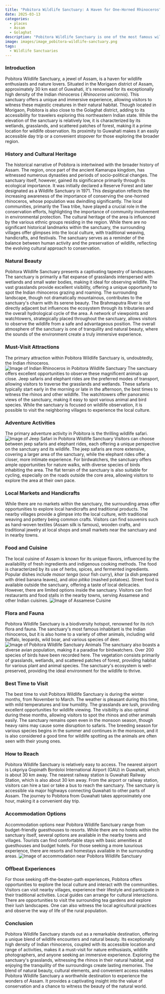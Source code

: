 ```yaml
---
title: "Pobitora Wildlife Sanctuary: A Haven for One-Horned Rhinoceros"
date: 2025-03-13
categories:
  - places
  - Assam
  - Golaghat
description: "Pobitora Wildlife Sanctuary is one of the most famous wildlife sanctuaries in Assam, known for its population of the endangered Indian one-horned rhinoceros. Established in 1976, this sanctuary covers an area of 83 square kilometers and is situated in the Golaghat district. The sanctuary is part of the greater Kaziranga-Pobitora Wildlife Sanctuary complex, which also includes the neighboring Kaziranga National Park. Pobitora offers a unique opportunity to see rhinos in their natural habitat, along with other wildlife such as wild elephants, gaurs, sambar deer, and numerous bird species."
image: images/image_pobitora-wildlife-sanctuary.png
tags: 
  - Wildlife Sanctuaries
---
```



### **Introduction**

Pobitora Wildlife Sanctuary, a jewel of Assam, is a haven for wildlife enthusiasts and nature lovers. Situated in the Morigaon district of Assam, approximately 30 km east of Guwahati, it's renowned for its exceptionally high density of the Indian rhinoceros ( *Rhinoceros unicornis*). This sanctuary offers a unique and immersive experience, allowing visitors to witness these majestic creatures in their natural habitat. Though located in Morigaon, Pobitora is also close to the Golaghat district, adding to its accessibility for travelers exploring this northeastern Indian state. While the elevation of the sanctuary is relatively low, it is characterized by its wetlands, grasslands, and scattered patches of forest, making it a prime location for wildlife observation. Its proximity to Guwahati makes it an easily accessible day trip or a convenient stopover for those exploring the broader region.

### **History and Cultural Heritage**

The historical narrative of Pobitora is intertwined with the broader history of Assam. The region, once part of the ancient Kamarupa kingdom, has witnessed numerous dynasties and periods of socio-political changes. The sanctuary itself, however, gained its significance primarily through its ecological importance. It was initially declared a Reserve Forest and later designated as a Wildlife Sanctuary in 1971. This designation reflects the increasing awareness of the importance of conserving the one-horned rhinoceros, whose population was dwindling significantly. The local communities, primarily the Tiwa tribe, have played a crucial role in the conservation efforts, highlighting the importance of community involvement in environmental protection. The cultural heritage of the area is influenced by the various ethnic groups residing in the region. While there are no significant historical landmarks within the sanctuary, the surrounding villages offer glimpses into the local culture, with traditional weaving, handicrafts, and festivals. The sanctuary serves as a reminder of the balance between human activity and the preservation of wildlife, reflecting the evolving cultural approach to conservation.

###  **Natural Beauty**

Pobitora Wildlife Sanctuary presents a captivating tapestry of landscapes. The sanctuary is primarily a flat expanse of grasslands interspersed with wetlands and small water bodies, making it ideal for observing wildlife. The vast grasslands provide excellent visibility, offering a unique opportunity to spot the Indian rhinoceros grazing and roaming. The surrounding landscape, though not dramatically mountainous, contributes to the sanctuary's charm with its serene beauty. The Brahmaputra River is not directly adjacent but influences the ecosystem through its tributaries and the overall hydrological cycle of the area. A network of viewpoints and watchtowers, strategically placed throughout the sanctuary, allows visitors to observe the wildlife from a safe and advantageous position. The overall atmosphere of the sanctuary is one of tranquility and natural beauty, where the sounds of the environment create a truly immersive experience.

### **Must-Visit Attractions**

The primary attraction within Pobitora Wildlife Sanctuary is, undoubtedly, the Indian rhinoceros. <img src="placeholder_rhinoceros.jpg" alt="Image of Indian Rhinoceros in Pobitora Wildlife Sanctuary"> The sanctuary offers excellent opportunities to observe these magnificent animals up close. Jeep safaris and elephant rides are the preferred modes of transport, allowing visitors to traverse the grasslands and wetlands. These safaris typically start early in the morning or late in the afternoon, the best times to witness the rhinos and other wildlife. The watchtowers offer panoramic views of the sanctuary, making it easy to spot various animal and bird species. While the sanctuary is focused on wildlife observation, it is possible to visit the neighboring villages to experience the local culture.

### **Adventure Activities**

The primary adventure activity in Pobitora is the thrilling wildlife safari. <img src="placeholder_safari.jpg" alt="Image of Jeep Safari in Pobitora Wildlife Sanctuary"> Visitors can choose between jeep safaris and elephant rides, each offering a unique perspective on the sanctuary and its wildlife. The jeep safaris are more extensive, covering a larger area of the sanctuary, while the elephant rides offer a closer, more intimate experience. For birdwatchers, the sanctuary offers ample opportunities for nature walks, with diverse species of birds inhabiting the area. The flat terrain of the sanctuary is also suitable for cycling, especially on the roads outside the core area, allowing visitors to explore the area at their own pace.

### **Local Markets and Handicrafts**

While there are no markets within the sanctuary, the surrounding areas offer opportunities to explore local handicrafts and traditional products. The nearby villages provide a glimpse into the local culture, with traditional weaving and pottery being common crafts. Visitors can find souvenirs such as hand-woven textiles (Assam silk is famous), wooden crafts, and traditional jewelry at local shops and small markets near the sanctuary and in nearby towns.

### **Food and Cuisine**

The local cuisine of Assam is known for its unique flavors, influenced by the availability of fresh ingredients and indigenous cooking methods. The food is characterized by its use of herbs, spices, and fermented ingredients. Popular dishes include *masor tenga* (sour fish curry), *khar* (a dish prepared with dried banana leaves), and *aloo pitika* (mashed potatoes). Street food is available outside the sanctuary, offering a taste of local delicacies. However, there are limited options inside the sanctuary. Visitors can find restaurants and food stalls in the nearby towns, serving Assamese and other Indian cuisines. <img src="placeholder_food.jpg" alt="Image of Assamese Cuisine">

### **Flora and Fauna**

Pobitora Wildlife Sanctuary is a biodiversity hotspot, renowned for its rich flora and fauna. The sanctuary's most famous inhabitant is the Indian rhinoceros, but it is also home to a variety of other animals, including wild buffalo, leopards, wild boar, and various species of deer. <img src="placeholder_wildlife.jpg" alt="Image of Pobitora Wildlife Sanctuary Animals"> The sanctuary also boasts a diverse avian population, making it a paradise for birdwatchers. Over 200 species of birds have been recorded here. The vegetation consists primarily of grasslands, wetlands, and scattered patches of forest, providing habitat for various plant and animal species. The sanctuary's ecosystem is well-preserved, providing the ideal environment for the wildlife to thrive.

### **Best Time to Visit**

The best time to visit Pobitora Wildlife Sanctuary is during the winter months, from November to March. The weather is pleasant during this time, with mild temperatures and low humidity. The grasslands are lush, providing excellent opportunities for wildlife viewing. The visibility is also optimal during these months, allowing visitors to spot the rhinos and other animals easily. The sanctuary remains open even in the monsoon season, though heavy rains may cause some disruption to safaris. The breeding season for various species begins in the summer and continues in the monsoon, and it is also considered a good time for wildlife spotting as the animals are often seen with their young ones.

### **How to Reach**

Pobitora Wildlife Sanctuary is relatively easy to access. The nearest airport is Lokpriya Gopinath Bordoloi International Airport (GAU) in Guwahati, which is about 30 km away. The nearest railway station is Guwahati Railway Station, which is also about 30 km away. From the airport or railway station, visitors can hire a taxi or take a bus to reach the sanctuary. The sanctuary is accessible via major highways connecting Guwahati to other parts of Assam. The journey to Pobitora from Guwahati takes approximately one hour, making it a convenient day trip.

### **Accommodation Options**

Accommodation options near Pobitora Wildlife Sanctuary range from budget-friendly guesthouses to resorts. While there are no hotels within the sanctuary itself, several options are available in the nearby towns and villages. Tourists can find comfortable stays with basic amenities at guesthouses and budget hotels. For those seeking a more luxurious experience, there are resorts and homestays available in the surrounding areas. <img src="placeholder_accommodation.jpg" alt="Image of accommodation near Pobitora Wildlife Sanctuary">

### **Offbeat Experiences**

For those seeking off-the-beaten-path experiences, Pobitora offers opportunities to explore the local culture and interact with the communities. Visitors can visit nearby villages, experience their lifestyle and participate in their traditional activities. Local guides can arrange for cultural interactions. There are opportunities to visit the surrounding tea gardens and explore their lush landscapes. One can also witness the local agricultural practices and observe the way of life of the rural population.

### **Conclusion**

Pobitora Wildlife Sanctuary stands out as a remarkable destination, offering a unique blend of wildlife encounters and natural beauty. Its exceptionally high density of Indian rhinoceros, coupled with its accessible location and range of activities, makes it a must-visit for nature enthusiasts, wildlife photographers, and anyone seeking an immersive experience. Exploring the sanctuary's grasslands, witnessing the rhinos in their natural habitat, and enjoying the tranquility of the surroundings create lasting memories. The blend of natural beauty, cultural elements, and convenient access makes Pobitora Wildlife Sanctuary a worthwhile destination to experience the wonders of Assam. It provides a captivating insight into the value of conservation and a chance to witness the beauty of the natural world.



